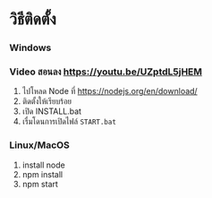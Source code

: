 # วิธีติดตั้ง

### Windows

### Video สอนลง https://youtu.be/UZptdL5jHEM

1. ไปโหลด Node ที่ https://nodejs.org/en/download/
2. ติดตั้งให้เรียบร้อย
3. เปิด INSTALL.bat
4. เรื่มโดนการเปิดไฟล์ `START.bat`

### Linux/MacOS

1. install node
2. npm install
3. npm start
